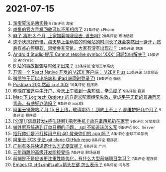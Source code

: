 # 2021-07-15

1. [淘宝算法杀熟实锤](https://www.v2ex.com/t/789616) `97条评论` `淘宝`
1. [咸鱼的官方手机回收可以不用相信了](https://www.v2ex.com/t/789657) `21条评论` `iPhone`
1. [麻了 离职 3 个月, 上家加薪喊我回去, 该去吗?](https://www.v2ex.com/t/789680) `20条评论` `职场话题`
1. [这个状况好奇怪，每天早上坐地铁的时候站的时间长了就会突然出一身汗，然后有点心慌腿软，思绪会非常乱。大家有没有出现过？](https://www.v2ex.com/t/789608) `19条评论` `健康`
1. [Android Studio 提示 Cannot resolve symbol 'XXX' 问题如何解决？](https://www.v2ex.com/t/789610) `15条评论` `Android`
1. [B 站的事故报告啥时候才出来？](https://www.v2ex.com/t/789662) `13条评论` `全球工单系统`
1. [开源一个 React Native 开发的 V2EX 客户端： V2EX Plus](https://www.v2ex.com/t/789615) `11条评论` `分享创造`
1. [微信终于可以电脑端和 iPad 端同时登录了!](https://www.v2ex.com/t/789677) `10条评论` `微信`
1. [Postman 200 然而 curl 302](https://www.v2ex.com/t/789661) `10条评论` `程序员`
1. [昨晚在富途牛牛开户，今天上午收到一条短信，拳头硬了](https://www.v2ex.com/t/789664) `9条评论` `投资`
1. [Mac 下 Logitech Options 的自定义配置经常失效，变成平平无奇的普通蓝牙状态，有啥好办法吗？](https://www.v2ex.com/t/789658) `9条评论` `macOS`
1. [阿里云镜像站 7 月 15 日上线，敬请期待！ 到底上不上？ 都维护好几个月了](https://www.v2ex.com/t/789632) `9条评论` `程序员`
1. [[分享] [信息转发+呼叫转移] 把老手机卡放在备用机扔在家里](https://www.v2ex.com/t/789628) `9条评论` `分享发现`
1. [做外贸系统遇到订单日期的问题， sql 不知道该怎么写](https://www.v2ex.com/t/789614) `9条评论` `SQL Server`
1. [招行你们是不打算用户用 4G 登录你们的 app 吗？](https://www.v2ex.com/t/789672) `8条评论` `全球工单系统`
1. [阿里云 ECS 无法 git clone GitHub repo](https://www.v2ex.com/t/789604) `8条评论` `程序员`
1. [广州有多件快递寄什么方式便宜呢？](https://www.v2ex.com/t/789601) `8条评论` `广州`
1. [三年四跳的高级开发能接受吗](https://www.v2ex.com/t/789673) `7条评论` `职场话题`
1. [前端是不是应该更注重性能优化，有什么大型前端项目学习？](https://www.v2ex.com/t/789659) `7条评论` `程序员`
1. [Emacs 中 ctrl+shift+alt+箭头左键 怎么表示？](https://www.v2ex.com/t/789626) `6条评论` `问与答`
